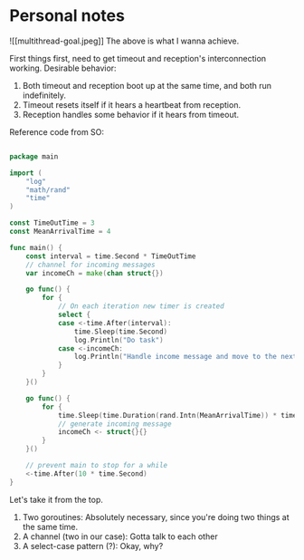 # Personal notes
![[multithread-goal.jpeg]]
The above is what I wanna achieve.

First things first, need to get timeout and reception's interconnection working.
Desirable behavior:

1. Both timeout and reception boot up at the same time, and both run indefinitely.
2. Timeout resets itself if it hears a heartbeat from reception.
3. Reception handles some behavior if it hears from timeout.

Reference code from SO:
```go

package main

import (
	"log"
	"math/rand"
	"time"
)

const TimeOutTime = 3
const MeanArrivalTime = 4

func main() {
	const interval = time.Second * TimeOutTime
	// channel for incoming messages
	var incomeCh = make(chan struct{})

	go func() {
		for {
			// On each iteration new timer is created
			select {
			case <-time.After(interval):
				time.Sleep(time.Second)
				log.Println("Do task")
			case <-incomeCh:
				log.Println("Handle income message and move to the next iteration")
			}
		}
	}()

	go func() {
		for {
			time.Sleep(time.Duration(rand.Intn(MeanArrivalTime)) * time.Second)
			// generate incoming message
			incomeCh <- struct{}{}
		}
	}()

	// prevent main to stop for a while
	<-time.After(10 * time.Second)
}
```
Let's take it from the top.
1. Two goroutines: Absolutely necessary, since you're doing two things at the same time.
2. A channel (two in our case): Gotta talk to each other
3. A select-case pattern (?): Okay, why?